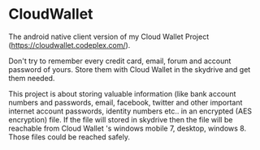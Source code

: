 # CloudWallet

The android native client version of my Cloud Wallet Project (https://cloudwallet.codeplex.com/).

Don't try to remember every credit card, email, forum and account password of yours. Store them with Cloud Wallet in the skydrive and get them needed.

This project is about storing valuable information (like bank account numbers and passwords, email, facebook, twitter and other important internet account passwords, identity numbers etc.. in an encrypted (AES encryption) file. If the file will stored in skydrive then the file will be reachable from Cloud Wallet 's windows mobile 7, desktop, windows 8. Those files could be reached safely.
